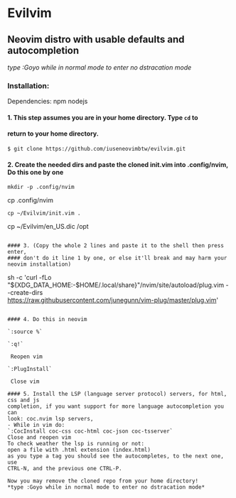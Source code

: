 # Evilvim
## Neovim distro with usable defaults and autocompletion
*type :Goyo while in normal mode to enter no dstracation mode*

### Installation: 

Dependencies: npm nodejs

#### 1. This step assumes you are in your home directory. Type `cd` to 
#### return to your home directory. 

```
$ git clone https://github.com/iuseneovimbtw/evilvim.git
```


####
#### 2. Create the needed dirs and paste the cloned init.vim into .config/nvim, Do this one by one
```
mkdir -p .config/nvim
```
cp .config/nvim

```
cp ~/Evilvim/init.vim .
```

cp ~/Evilvim/en_US.dic /opt
```

#### 3. (Copy the whole 2 lines and paste it to the shell then press enter,
#### don't do it line 1 by one, or else it'll break and may harm your neovim installation)

```
sh -c 'curl -fLo "${XDG_DATA_HOME:-$HOME/.local/share}"/nvim/site/autoload/plug.vim --create-dirs \
       https://raw.githubusercontent.com/junegunn/vim-plug/master/plug.vim'
```
       
#### 4. Do this in neovim

`:source %`

`:q!`

 Reopen vim

`:PlugInstall`

 Close vim

#### 5. Install the LSP (language server protocol) servers, for html, css and js 
completion, if you want support for more language autocompletion you can 
look: coc.nvim lsp servers,  
- While in vim do:
`:CocInstall coc-css coc-html coc-json coc-tsserver`
Close and reopen vim 
To check weather the lsp is running or not:
open a file with .html extension (index.html)
as you type a tag you should see the autocompletes, to the next one, use 
CTRL-N, and the previous one CTRL-P.

Now you may remove the cloned repo from your home directory!
*type :Goyo while in normal mode to enter no dstracation mode*




